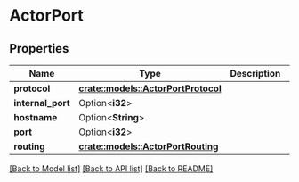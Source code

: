 # ActorPort

## Properties

Name | Type | Description | Notes
------------ | ------------- | ------------- | -------------
**protocol** | [**crate::models::ActorPortProtocol**](ActorPortProtocol.md) |  | 
**internal_port** | Option<**i32**> |  | [optional]
**hostname** | Option<**String**> |  | [optional]
**port** | Option<**i32**> |  | [optional]
**routing** | [**crate::models::ActorPortRouting**](ActorPortRouting.md) |  | 

[[Back to Model list]](../README.md#documentation-for-models) [[Back to API list]](../README.md#documentation-for-api-endpoints) [[Back to README]](../README.md)


